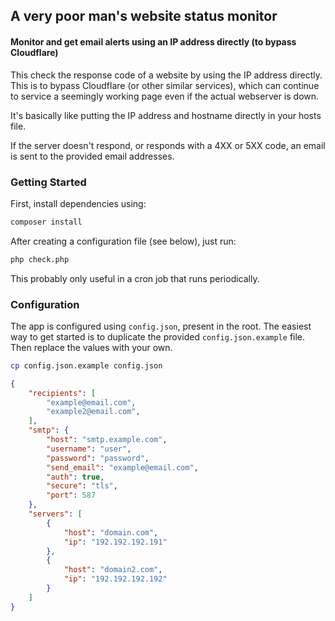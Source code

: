 ## A very poor man's website status monitor
#### Monitor and get email alerts using an IP address directly (to bypass Cloudflare)

This check the response code of a website by using the IP address directly.  This is to bypass Cloudflare (or other similar services), which can continue to service a seemingly working page even if the actual webserver is down.

It's basically like putting the IP address and hostname directly in your hosts file.

If the server doesn't respond, or responds with a 4XX or 5XX code, an email is sent to the provided email addresses.

### Getting Started

First, install dependencies using:

```sh
composer install
```
After creating a configuration file (see below), just run:

```sh
php check.php
```

This probably only useful in a cron job that runs periodically.

### Configuration

The app is configured using `config.json`, present in the root.  The easiest way to get started is to duplicate the provided `config.json.example` file.  Then replace the values with your own.

```sh
cp config.json.example config.json
```

```json
{
	"recipients": [
		"example@email.com",
		"example2@email.com",
	],
	"smtp": {
		"host": "smtp.example.com",
		"username": "user",
		"password": "password",
		"send_email": "example@email.com",
		"auth": true,
		"secure": "tls",
		"port": 587
	},
	"servers": [
		{
			"host": "domain.com",
			"ip": "192.192.192.191"
		},
		{
			"host": "domain2.com",
			"ip": "192.192.192.192"
		}
	]
}
```